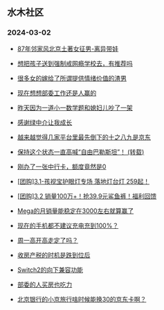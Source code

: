 ## 水木社区 
### 2024-03-02

+ [87年邻家风北京土著女征男-离异带娃](https://www.mysmth.net/nForum/article/PieLove/2875843)

+ [想把孩子送到强制戒网瘾学校去，有推荐吗](https://www.mysmth.net/nForum/article/PreUnivEdu/148804)

+ [很多女的嫁给了所谓提供情绪价值的渣男](https://www.mysmth.net/nForum/article/MyFamily/238008)

+ [现在想想部委工作还是人赢的](https://www.mysmth.net/nForum/article/WorkingLife/513)

+ [昨天因为一道小一数学题和媳妇儿吵了一架](https://www.mysmth.net/nForum/article/ChildEducation/2352988)

+ [感谢绿中介让我成长](https://www.mysmth.net/nForum/article/OurEstate/2911885)

+ [越来越觉得几家平台里最先倒下的十之八九是京东](https://www.mysmth.net/nForum/article/CouponsLife/4478758)

+ [保持这个状态一直高喊“自由巴勒斯坦”！ (转载)](https://www.mysmth.net/nForum/article/NetNovel/483410)

+ [刚办了一张中行卡，额度竟然是0](https://www.mysmth.net/nForum/article/CreditCard/453034)

+ [[团购]3.1-孩视宝护眼灯专场 落地灯台灯 259起！](https://www.mysmth.net/nForum/article/ADAgent_TG/1317941)

+ [[团购]3.2 销量100万+！抢39.9元鲨鱼裤！福利回馈](https://www.mysmth.net/nForum/article/ADAgent_TG/1317998)

+ [Mega的月销量能稳定在3000左右就算赢了](https://www.mysmth.net/nForum/article/GreenAuto/1488982)

+ [现在的手机都不建议充电充到100%？](https://www.mysmth.net/nForum/article/MyFamily/238977)

+ [周一高开高走定了吗？](https://www.mysmth.net/nForum/article/Stock/10805495)

+ [收房产税的时机是跌到位后](https://www.mysmth.net/nForum/article/OurEstate/2910784)

+ [Switch2的向下兼容功能](https://www.mysmth.net/nForum/article/TVGame/550518)

+ [部委的人买房也吃力](https://www.mysmth.net/nForum/article/WorkingLife/1007)

+ [北京银行的小京旅行啥时候能换30的京东卡啊？](https://www.mysmth.net/nForum/article/CouponsLife/4478885)

